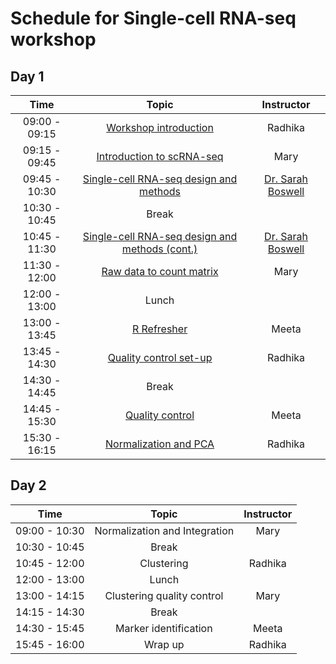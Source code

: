 # Schedule for Single-cell RNA-seq workshop

## Day 1

| Time |  Topic  | Instructor |
|:-----------:|:----------:|:--------:|
| 09:00 - 09:15 | [Workshop introduction](../slides/Intro_to_workshop.pdf) | Radhika
| 09:15 - 09:45 | [Introduction to scRNA-seq](../lessons/01_intro_to_scRNA-seq.md) | Mary
| 09:45 - 10:30 | [Single-cell RNA-seq design and methods](../slides/Single_Cell_Nov_12_02_19_SAB.pdf) | [Dr. Sarah Boswell](https://scholar.harvard.edu/saboswell) |
| 10:30 - 10:45 | Break | |
| 10:45 - 11:30 | [Single-cell RNA-seq design and methods (cont.)](../slides/Single_Cell_Nov_12_02_19_SAB.pdf) | [Dr. Sarah Boswell](https://scholar.harvard.edu/saboswell) |
| 11:30 - 12:00 | [Raw data to count matrix](../lessons/02_SC_generation_of_count_matrix.md) | Mary |
| 12:00 - 13:00 | Lunch | |
| 13:00 - 13:45 | [R Refresher](https://hbctraining.github.io/DGE_workshop_salmon/lessons/R_refresher.html) | Meeta |
| 13:45 - 14:30 | [Quality control set-up](../lessons/03_SC_quality_control-setup.md) | Radhika |
| 14:30 - 14:45 | Break | |
| 14:45 - 15:30 | [Quality control](../lessons/04_SC_quality_control.md) | Meeta |
| 15:30 - 16:15 | [Normalization and PCA](../lessons/05_normalization_and_PCA.md) | Radhika |

## Day 2

| Time |  Topic  | Instructor |
|:-----------:|:----------:|:--------:|
| 09:00 - 10:30 | Normalization and Integration | Mary |
| 10:30 - 10:45 | Break | |
| 10:45 - 12:00 | Clustering | Radhika |
| 12:00 - 13:00 | Lunch | |
| 13:00 - 14:15 | Clustering quality control | Mary |
| 14:15 - 14:30 | Break | |
| 14:30 - 15:45 | Marker identification | Meeta |
| 15:45 - 16:00 | Wrap up | Radhika |
